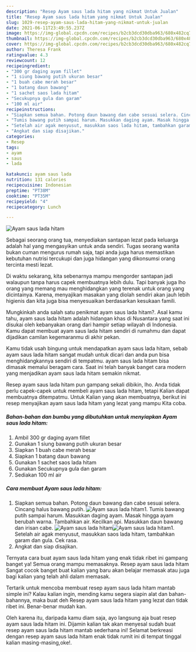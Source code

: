 ```yaml
---
description: "Resep Ayam saus lada hitam yang nikmat Untuk Jualan"
title: "Resep Ayam saus lada hitam yang nikmat Untuk Jualan"
slug: 1029-resep-ayam-saus-lada-hitam-yang-nikmat-untuk-jualan
date: 2021-06-11T23:49:55.237Z
image: https://img-global.cpcdn.com/recipes/b2cb3dcd30dba963/680x482cq70/ayam-saus-lada-hitam-foto-resep-utama.jpg
thumbnail: https://img-global.cpcdn.com/recipes/b2cb3dcd30dba963/680x482cq70/ayam-saus-lada-hitam-foto-resep-utama.jpg
cover: https://img-global.cpcdn.com/recipes/b2cb3dcd30dba963/680x482cq70/ayam-saus-lada-hitam-foto-resep-utama.jpg
author: Theresa Frank
ratingvalue: 4.3
reviewcount: 12
recipeingredient:
- "300 gr daging ayam fillet"
- "1 siung bawang putih ukuran besar"
- "1 buah cabe merah besar"
- "1 batang daun bawang"
- "1 sachet saos lada hitam"
- "Secukupnya gula dan garam"
- "100 ml air"
recipeinstructions:
- "Siapkan semua bahan. Potong daun bawang dan cabe sesuai selera. Cincang halus bawang putih."
- "Tumis bawang putih sampai harum. Masukkan daging ayam. Masak hingga ayam berubah warna. Tambahkan air. Kecilkan api. Masukkan daun bawang dan irisan cabe."
- "Setelah air agak menyusut, masukkan saos lada hitam, tambahkan garam dan gula. Cek rasa."
- "Angkat dan siap disajikan."
categories:
- Resep
tags:
- ayam
- saus
- lada

katakunci: ayam saus lada 
nutrition: 131 calories
recipecuisine: Indonesian
preptime: "PT38M"
cooktime: "PT35M"
recipeyield: "4"
recipecategory: Lunch

---
```



![Ayam saus lada hitam](https://img-global.cpcdn.com/recipes/b2cb3dcd30dba963/680x482cq70/ayam-saus-lada-hitam-foto-resep-utama.jpg)

Sebagai seorang orang tua, menyediakan santapan lezat pada keluarga adalah hal yang mengasyikan untuk anda sendiri. Tugas seorang  wanita bukan cuman mengurus rumah saja, tapi anda juga harus memastikan kebutuhan nutrisi tercukupi dan juga hidangan yang dikonsumsi orang tercinta mesti lezat.

Di waktu  sekarang, kita sebenarnya mampu mengorder santapan jadi walaupun tanpa harus capek membuatnya lebih dulu. Tapi banyak juga lho orang yang memang mau menghidangkan yang terenak untuk orang yang dicintainya. Karena, menyajikan masakan yang diolah sendiri akan jauh lebih higienis dan kita juga bisa menyesuaikan berdasarkan kesukaan famili. 



Mungkinkah anda salah satu penikmat ayam saus lada hitam?. Asal kamu tahu, ayam saus lada hitam adalah hidangan khas di Nusantara yang saat ini disukai oleh kebanyakan orang dari hampir setiap wilayah di Indonesia. Kamu dapat membuat ayam saus lada hitam sendiri di rumahmu dan dapat dijadikan camilan kegemaranmu di akhir pekan.

Kamu tidak usah bingung untuk mendapatkan ayam saus lada hitam, sebab ayam saus lada hitam sangat mudah untuk dicari dan anda pun bisa menghidangkannya sendiri di tempatmu. ayam saus lada hitam bisa dimasak memalui beragam cara. Saat ini telah banyak banget cara modern yang menjadikan ayam saus lada hitam semakin nikmat.

Resep ayam saus lada hitam pun gampang sekali dibikin, lho. Anda tidak perlu capek-capek untuk membeli ayam saus lada hitam, tetapi Kalian dapat membuatnya ditempatmu. Untuk Kalian yang akan membuatnya, berikut ini resep menyajikan ayam saus lada hitam yang lezat yang mampu Kita coba.

<!--inarticleads1-->

##### Bahan-bahan dan bumbu yang dibutuhkan untuk menyiapkan Ayam saus lada hitam:

1. Ambil 300 gr daging ayam fillet
1. Gunakan 1 siung bawang putih ukuran besar
1. Siapkan 1 buah cabe merah besar
1. Siapkan 1 batang daun bawang
1. Gunakan 1 sachet saos lada hitam
1. Gunakan Secukupnya gula dan garam
1. Sediakan 100 ml air




<!--inarticleads2-->

##### Cara membuat Ayam saus lada hitam:

1. Siapkan semua bahan. Potong daun bawang dan cabe sesuai selera. Cincang halus bawang putih.
<img src="https://img-global.cpcdn.com/steps/af116e5b684cb29e/160x128cq70/ayam-saus-lada-hitam-langkah-memasak-1-foto.jpg" alt="Ayam saus lada hitam">1. Tumis bawang putih sampai harum. Masukkan daging ayam. Masak hingga ayam berubah warna. Tambahkan air. Kecilkan api. Masukkan daun bawang dan irisan cabe.
<img src="https://img-global.cpcdn.com/steps/6df9e8dde29c3deb/160x128cq70/ayam-saus-lada-hitam-langkah-memasak-2-foto.jpg" alt="Ayam saus lada hitam"><img src="https://img-global.cpcdn.com/steps/097b7e05ed55dbf0/160x128cq70/ayam-saus-lada-hitam-langkah-memasak-2-foto.jpg" alt="Ayam saus lada hitam">1. Setelah air agak menyusut, masukkan saos lada hitam, tambahkan garam dan gula. Cek rasa.
1. Angkat dan siap disajikan.




Ternyata cara buat ayam saus lada hitam yang enak tidak ribet ini gampang banget ya! Semua orang mampu memasaknya. Resep ayam saus lada hitam Sangat cocok banget buat kalian yang baru akan belajar memasak atau juga bagi kalian yang telah ahli dalam memasak.

Tertarik untuk mencoba membuat resep ayam saus lada hitam mantab simple ini? Kalau kalian ingin, mending kamu segera siapin alat dan bahan-bahannya, maka buat deh Resep ayam saus lada hitam yang lezat dan tidak ribet ini. Benar-benar mudah kan. 

Oleh karena itu, daripada kamu diam saja, ayo langsung aja buat resep ayam saus lada hitam ini. Dijamin kalian tak akan menyesal sudah buat resep ayam saus lada hitam mantab sederhana ini! Selamat berkreasi dengan resep ayam saus lada hitam enak tidak rumit ini di tempat tinggal kalian masing-masing,oke!.

